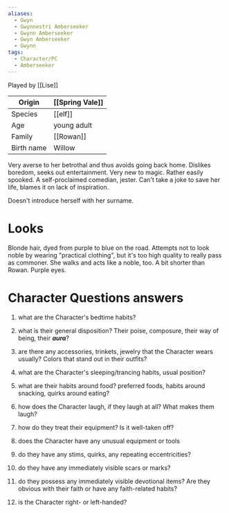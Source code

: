 ```yaml
---
aliases:
  - Gwyn
  - Gwynnestri Amberseeker
  - Gwynn Amberseeker
  - Gwyn Amberseeker
  - Gwynn
tags:
  - Character/PC
  - Amberseeker
---
```

Played by [[Lise]]

| Origin     | [[Spring Vale]] |
| ---------- | --------------- |
| Species    | [[elf]]         |
| Age        | young adult     |
| Family     | [[Rowan]]       |
| Birth name | Willow          |

Very averse to her betrothal and thus avoids going back home. Dislikes boredom, seeks out entertainment. Very new to magic. Rather easily spooked. 
A self-proclaimed comedian, jester. Can't take a joke to save her life, blames it on lack of inspiration.

Doesn't introduce herself with her surname.
# Looks
Blonde hair, dyed from purple to blue on the road. 
Attempts not to look noble by wearing "practical clothing", but it's too high quality to really pass as commoner. She walks and acts like a noble, too. A bit shorter than Rowan. Purple eyes. 
# Character Questions answers
1. what are the Character's bedtime habits?

2. what is their general disposition? Their poise, composure, their way of being, their ***aura***?

3. are there any accessories, trinkets, jewelry that the Character wears usually? Colors that stand out in their outfits?

4. what are the Character's sleeping/trancing habits, usual position?

5. what are their habits around food? preferred foods, habits around snacking, quirks around eating?

6. how does the Character laugh, if they laugh at all? What makes them laugh?

7. how do they treat their equipment? Is it well-taken off?

8. does the Character have any unusual equipment or tools

9. do they have any stims, quirks, any repeating eccentricities?

10. do they have any immediately visible scars or marks?

11. do they possess any immediately visible devotional items? Are they obvious with their faith or have any faith-related habits?

12. is the Character right- or left-handed?

